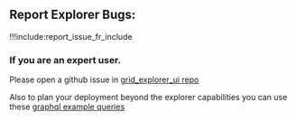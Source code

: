## Report Explorer Bugs:

!!!include:report_issue_fr_include

### If you are an expert user.

Please open a github issue in [grid_explorer_ui repo](https://github.com/threefoldtech/grid_explorer_ui)

Also to plan your deployment beyond the explorer capabilities you can use these [graphql example queries](explorer_graphql_examples)